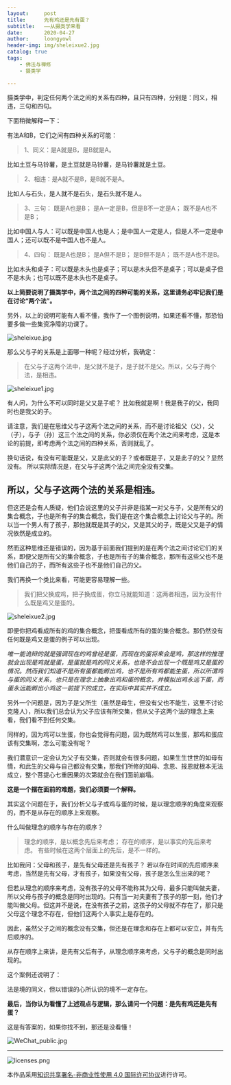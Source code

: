```yaml
---
layout:     post
title:      先有鸡还是先有蛋？
subtitle:   ——从摄类学来看
date:       2020-04-27
author:     loongyowl
header-img: img/sheleixue2.jpg
catalog: true
tags:
    - 佛法与禅修
    - 摄类学

---
```


摄类学中，判定任何两个法之间的关系有四种，且只有四种，分别是：同义，相违，三句和四句。

下面稍微解释一下：

有法A和B，它们之间有四种关系的可能：

>1、同义：是A就是B，是B就是A。

比如土豆与马铃薯，是土豆就是马铃薯，是马铃薯就是土豆。

>2、相违：是A就不是B，是B就不是A。

比如人与石头，是人就不是石头，是石头就不是人。

>3、三句：
>既是A也是B；
>是A一定是B，但是B不一定是A；
>既不是A也不是B；

比如中国人与人：可以既是中国人也是人；是中国人一定是人，但是人不一定是中国人；还可以既不是中国人也不是人。

>4、四句：
>既是A也是B；
>是A但不是B；
>是B但不是A；
>既不是A也不是B。

比如木头和桌子：可以既是木头也是桌子；可以是木头但不是桌子；可以是桌子但不是木头；也可以既不是木头也不是桌子。

**以上简要说明了摄类学中，两个法之间的四种可能的关系，这里请务必牢记我们是在讨论“两个法”。**

另外，以上的说明可能有人看不懂，我作了一个图例说明，如果还看不懂，那恐怕要多做一些集资净障的功课了。

![sheleixue.jpg](https://wg.isdot.net/api/un/img?key=user-upload/12123870/cc3c1c7b58e30604.jpg)

那么父与子的关系是上面哪一种呢？经过分析，我确定：

>在父与子这两个法中，是父就不是子，是子就不是父。所以，父与子两个法，是相违。

![sheleixue1.jpg](https://wg.isdot.net/api/un/img?key=user-upload/12123870/b8cc979ddfd9397d.jpg)

有人问，为什么不可以同时是父又是子呢？
比如我就是啊！我是我子的父，我同时也是我父的子。

请注意，我们是在思维父与子这两个法之间的关系，而不是讨论祖父（父），父（子），与子（孙）这三个法之间的关系，你必须仅在两个法之间来考虑，这是本论的前提，即考虑两个法之间的四种关系，否则就乱了。

换句话说，有没有可能既是父，又是此父的子？或者既是子，又是此子的父？显然没有。
所以实际情况是，在父与子这两个法之间完全没有交集。

## 所以，父与子这两个法的关系是相违。

但这还是会有人质疑，他们会说这里的父子并非是指某一对父与子，父是所有父的集合概念，子也是所有子的集合概念，我们是在这个集合概念上讨论父与子的。所以当一个男人有了孩子，那他就既是其子的父，又是其父的子，既是父又是子的情况依然是成立的。

然而这种思维还是错误的，因为基于前面我们提到的是在两个法之间讨论它们的关系，即便父是所有父的集合概念，子也是所有子的集合概念，那所有这些父也不是他们自己的子，而所有这些子也不是他们自己的父。

我们再换一个类比来看，可能更容易理解一些。

>我们把父换成鸡，把子换成蛋，你立马就能知道：这两者相违，因为没有什么既是鸡又是蛋的。

![sheleixue2.jpg](https://wg.isdot.net/api/un/img?key=user-upload/12123870/5fb12d03214d53c0.jpg)

即便你把鸡看成所有的鸡的集合概念，把蛋看成所有的蛋的集合概念。那仍然没有任何既是鸡又是蛋的例子可以出现。

*唯一能诡辩的就是强调现在的鸡曾经是蛋，而现在的蛋将来会是鸡，那这样的推理就会出现是鸡就是蛋，是蛋就是鸡的同义关系，也绝不会出现一个既是鸡又是蛋的情况。然而我们知道不是所有蛋都能孵出鸡，也不是所有鸡都能生蛋，所以所谓鸡与蛋的同义关系，也只是在理念上抽象出鸡和蛋的概念，并模拟出鸡永远下蛋，而蛋永远能孵出小鸡这一前提下的成立，在实际中其实并不成立。*

另外一个问题是，因为子是父所生（虽然是母生，但没有父也不能生，这里不讨论克隆人），所以我们总会认为父子应该有所交集，但从父子这两个法的理念上来看，我们看不到任何交集。

同样的，因为鸡可以生蛋，你也会觉得有问题，因为既然鸡可以生蛋，那鸡和蛋应该有交集啊，怎么可能没有呢？

我们潜意识一定会认为父子有交集，否则就会有很多问题，如果生生世世的如母有情，和此生的父母与自己都没有交集，那我们所修的知母、念恩、报恩就根本无法成立，整个菩提心七重因果的次第就会在我们面前崩塌。

**这是一个摆在面前的难题，我们必须要一个解释。**

其实这个问题在于，我们分析父与子或鸡与蛋的时候，是以理念顺序的角度来观察的，而不是从存在的顺序上来观察。

什么叫做理念的顺序与存在的顺序？

>理念的顺序，是以概念先后来考虑；
>存在的顺序，是以事实的先后来考虑。
>有些时候在这两个层面上的先后，是不一样的。

比如我问：父母和孩子，是先有父母还是先有孩子？
若以存在时间的先后顺序来考虑，当然是先有父母，才有孩子，如果没有父母，孩子是怎么生出来的呢？

但若从理念的顺序来考虑，没有孩子的父母不能称其为父母，最多只能叫做夫妻，所以父母与孩子的概念是同时出现的。只有当一对夫妻有了孩子的那一刻，他们才能叫做父母。但这并不是说，在没有孩子之前，这孩子的父母就不存在了，那只是父母这个理念不存在，但他们这两个人事实上是存在的。

因此，虽然父子之间的概念没有交集，但还是在理念和存在上都可以安立，并有先后顺序的。

从存在顺序上来讲，是先有父后有子，从理念顺序来考虑，父与子的概念是同时出现的。

这个案例还说明了：

法是境的同义，但以错误的心所认识的境不一定存在。

**最后，当你认为看懂了上述观点与逻辑，那么请问一个问题：是先有鸡还是先有蛋？**

这是有答案的，如果你找不到，那还是没看懂！ 



![WeChat_public.jpg](https://wg.isdot.net/api/un/img?key=user-upload/12123870/e6b6a3e9dff7c551.jpg)

----

![licenses.png](https://wg.isdot.net/api/un/img?key=user-upload/12123870/d07ca65285ba7ca1.png)

本作品采用<a rel="license" href="http://creativecommons.org/licenses/by-nc/4.0/">知识共享署名-非商业性使用 4.0 国际许可协议</a>进行许可。
